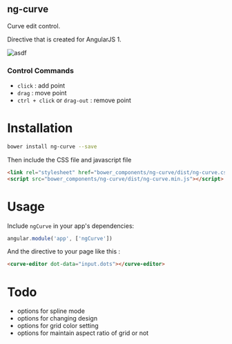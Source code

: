 
## ng-curve

Curve edit control.

Directive that is created for AngularJS 1.

![asdf](https://i.imgur.com/77fgia2.png)

### Control Commands
* `click` : add point
*  `drag` : move point
*  `ctrl + click` or `drag-out` : remove point


# Installation

```bash
bower install ng-curve --save
```

Then include the CSS file and javascript file

```html
<link rel="stylesheet" href="bower_components/ng-curve/dist/ng-curve.css" />
<script src="bower_components/ng-curve/dist/ng-curve.min.js"></script>
```

# Usage

Include `ngCurve` in your app's dependencies:

```javascript
angular.module('app', ['ngCurve'])
```

And the directive to your page like this : 

```html
<curve-editor dot-data="input.dots"></curve-editor>
```

# Todo
* options for spline mode
* options for changing design 
* options for grid color setting
* options for maintain aspect ratio of grid or not

